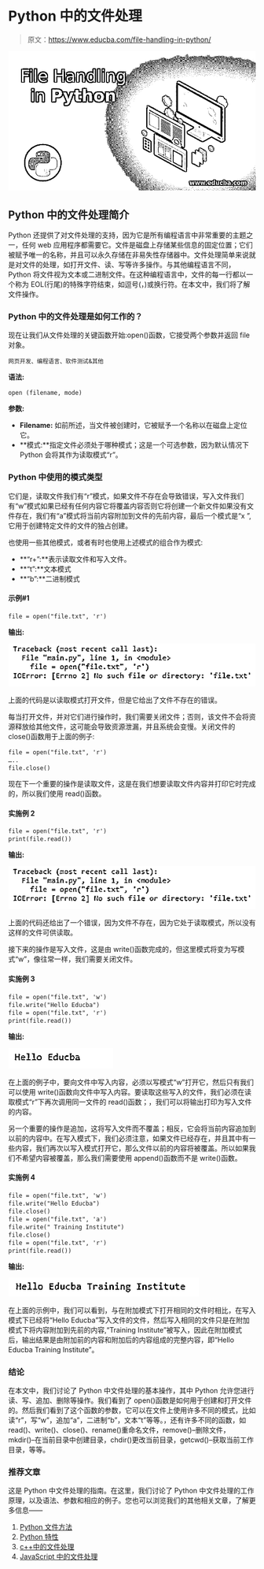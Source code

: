 # Python 中的文件处理

> 原文：<https://www.educba.com/file-handling-in-python/>

![File Handling in Python](img/9e1c6c5d6647e45c6afb44b8ff533bb2.png)



## Python 中的文件处理简介

Python 还提供了对文件处理的支持，因为它是所有编程语言中非常重要的主题之一，任何 web 应用程序都需要它。文件是磁盘上存储某些信息的固定位置；它们被赋予唯一的名称，并且可以永久存储在非易失性存储器中。文件处理简单来说就是对文件的处理，如打开文件、读、写等许多操作。与其他编程语言不同，Python 将文件视为文本或二进制文件。在这种编程语言中，文件的每一行都以一个称为 EOL(行尾)的特殊字符结束，如逗号(，)或换行符。在本文中，我们将了解文件操作。

### Python 中的文件处理是如何工作的？

现在让我们从文件处理的关键函数开始:open()函数，它接受两个参数并返回 file 对象。

<small>网页开发、编程语言、软件测试&其他</small>

**语法:**

```
open (filename, mode)
```

**参数:**

*   **Filename:** 如前所述，当文件被创建时，它被赋予一个名称以在磁盘上定位它。
*   **模式:**指定文件必须处于哪种模式；这是一个可选参数，因为默认情况下 Python 会将其作为读取模式“r”。

### Python 中使用的模式类型

它们是，读取文件我们有“r”模式，如果文件不存在会导致错误，写入文件我们有“w”模式如果已经有任何内容它将覆盖内容否则它将创建一个新文件如果没有文件存在，我们有“a”模式将当前内容附加到文件的先前内容，最后一个模式是“x ”,它用于创建特定文件的文件的独占创建。

也使用一些其他模式，或者有时也使用上述模式的组合作为模式:

*   **“r+”:**表示读取文件和写入文件。
*   **“t”:**文本模式
*   **“b”:**二进制模式

#### 示例#1

```
file = open("file.txt", 'r')
```

**输出:**

![File Handling python - Example1](img/34015a02c8d10fd891cbcedbb88ae94b.png)



上面的代码是以读取模式打开文件，但是它给出了文件不存在的错误。

每当打开文件，并对它们进行操作时，我们需要关闭文件；否则，该文件不会将资源释放给其他文件，这可能会导致资源泄漏，并且系统会变慢。关闭文件的 close()函数用于上面的例子:

```
file = open("file.txt", 'r')
…..
file.close()
```

现在下一个重要的操作是读取文件，这是在我们想要读取文件内容并打印它时完成的，所以我们使用 read()函数。

#### 实施例 2

```
file = open("file.txt", 'r')
print(file.read())
```

**输出:**

![File Handling python - Example2](img/6d0cc87baa4e9a7e73cc12fa0ce3a5de.png)



上面的代码还给出了一个错误，因为文件不存在，因为它处于读取模式，所以没有这样的文件可供读取。

接下来的操作是写入文件，这是由 write()函数完成的，但这里模式将变为写模式“w”，像往常一样，我们需要关闭文件。

#### 实施例 3

```
file = open("file.txt", 'w')
file.write("Hello Educba")
file = open("file.txt", 'r')
print(file.read())
```

**输出:**

![Hello Educba](img/201950d7f038eee2603a09355292ba81.png)



在上面的例子中，要向文件中写入内容，必须以写模式“w”打开它，然后只有我们可以使用 write()函数向文件中写入内容。要读取这些写入的文件，我们必须在读取模式“r”下再次调用同一文件的 read()函数；，我们可以将输出打印为写入文件的内容。

另一个重要的操作是追加，这将写入文件而不覆盖；相反，它会将当前内容追加到以前的内容中。在写入模式下，我们必须注意，如果文件已经存在，并且其中有一些内容，我们再次以写入模式打开它，那么文件以前的内容将被覆盖。所以如果我们不希望内容被覆盖，那么我们需要使用 append()函数而不是 write()函数。

#### 实施例 4

```
file = open("file.txt", 'w')
file.write("Hello Educba")
file.close()
file = open("file.txt", 'a')
file.write(" Training Institute")
file.close()
file = open("file.txt", 'r')
print(file.read())
```

**输出:**

![Educba Training Institute](img/c60e06902eb636e739bcded8d9ac15d8.png)



在上面的示例中，我们可以看到，与在附加模式下打开相同的文件时相比，在写入模式下已经将“Hello Educba”写入文件的文件，然后写入相同的文件只是在附加模式下将内容附加到先前的内容,“Training Institute”被写入，因此在附加模式后，输出结果是由附加前的内容和附加后的内容组成的完整内容，即“Hello Educba Training Institute”。

### 结论

在本文中，我们讨论了 Python 中文件处理的基本操作，其中 Python 允许您进行读、写、追加、删除等操作。我们看到了 open()函数是如何用于创建和打开文件的。然后我们看到了这个函数的参数，它可以在文件上使用许多不同的模式，比如读“r”，写“w”，追加“a”，二进制“b”，文本“t”等等。，还有许多不同的函数，如 read()、write()、close()、rename()重命名文件，remove()–删除文件，mkdir()–在当前目录中创建目录，chdir()更改当前目录，getcwd()–获取当前工作目录，等等。

### 推荐文章

这是 Python 中文件处理的指南。在这里，我们讨论了 Python 中文件处理的工作原理，以及语法、参数和相应的例子。您也可以浏览我们的其他相关文章，了解更多信息——

1.  [Python 文件方法](https://www.educba.com/python-file-methods/)
2.  [Python 特性](https://www.educba.com/python-features/)
3.  [c++中的文件处理](https://www.educba.com/file-handling-in-c-plus-plus/)
4.  [JavaScript 中的文件处理](https://www.educba.com/file-handling-in-javascript/)
